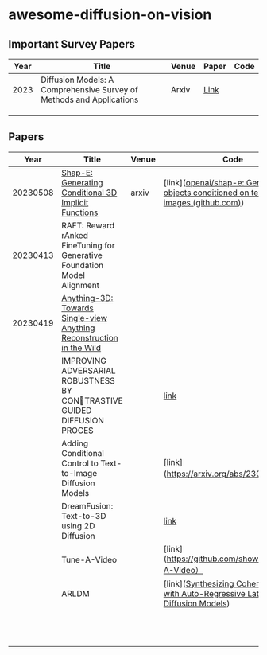 # awesome-diffusion-on-vision

## Important Survey Papers

| Year | Title                                                        | Venue | Paper                                   | Code |
| ---- | ------------------------------------------------------------ | ----- | --------------------------------------- | ---- |
| 2023 | Diffusion Models: A Comprehensive Survey of Methods and Applications | Arxiv | [Link](https://github.com/YangLing0818) |      |
|      |                                                              |       |                                         |      |
|      |                                                              |       |                                         |      |
|      |                                                              |       |                                         |      |





## Papers

| Year     | Title                                                        | Venue | Code                                                         |
| -------- | ------------------------------------------------------------ | ----- | ------------------------------------------------------------ |
| 20230508 | [Shap-E: Generating Conditional 3D Implicit Functions](https://arxiv.org/abs/2305.02463) | arxiv | [link]([openai/shap-e: Generate 3D objects conditioned on text or images (github.com)](https://github.com/openai/shap-e)) |
| 20230413 | RAFT: Reward rAnked FineTuning for Generative Foundation Model Alignment |       |                                                              |
| 20230419 | [Anything-3D: Towards Single-view Anything Reconstruction in the Wild](https://paperswithcode.com/paper/anything-3d-towards-single-view-anything) |       |                                                              |
|          | IMPROVING ADVERSARIAL ROBUSTNESS BY CONTRASTIVE GUIDED DIFFUSION PROCES |       | [link](https://arxiv.org/abs/2210.09643)                     |
|          | Adding Conditional Control to Text-to-Image Diffusion Models |       | [link](https://arxiv.org/abs/2302.05543）                    |
|          | DreamFusion: Text-to-3D using 2D Diffusion                   |       | [link](https://github.com/ashawkey/stable-dreamfusion)       |
|          | Tune-A-Video                                                 |       | [link](https://github.com/showlab/Tune-A-Video）             |
|          | ARLDM                                                        |       | [link]([Synthesizing Coherent Story with Auto-Regressive Latent Diffusion Models](https://paperswithcode.com/paper/synthesizing-coherent-story-with-auto)) |
|          |                                                              |       |                                                              |
|          |                                                              |       |                                                              |
|          |                                                              |       |                                                              |
|          |                                                              |       |                                                              |
|          |                                                              |       |                                                              |
|          |                                                              |       |                                                              |
|          |                                                              |       |                                                              |
|          |                                                              |       |                                                              |
|          |                                                              |       |                                                              |
|          |                                                              |       |                                                              |
|          |                                                              |       |                                                              |
|          |                                                              |       |                                                              |

